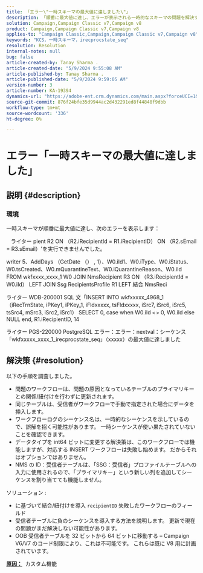 ```yaml
---
title: 「エラー\"一時スキーマの最大値に達しました\"」
description: 「順番に最大値に達し、エラーが表示される一時的なスキーマの問題を解決する方法を説明します。」
solution: Campaign,Campaign Classic v7,Campaign v8
product: Campaign,Campaign Classic v7,Campaign v8
applies-to: "Campaign Classic,Campaign,Campaign Classic v7,Campaign v8"
keywords: "KCS，一時スキーマ，irecprocstate_seq"
resolution: Resolution
internal-notes: null
bug: false
article-created-by: Tanay Sharma .
article-created-date: "5/9/2024 9:55:08 AM"
article-published-by: Tanay Sharma .
article-published-date: "5/9/2024 9:59:05 AM"
version-number: 3
article-number: KA-19394
dynamics-url: "https://adobe-ent.crm.dynamics.com/main.aspx?forceUCI=1&pagetype=entityrecord&etn=knowledgearticle&id=9453d232-ea0d-ef11-9f8a-6045bd0201f5"
source-git-commit: 876f24bfe35d9944ac2d432291ed8f44840f9dbb
workflow-type: tm+mt
source-wordcount: '336'
ht-degree: 0%

---
```


# エラー「一時スキーマの最大値に達しました」

## 説明 {#description}


### <b>環境</b>

一時スキーマが順番に最大値に達し、次のエラーを表示します：

   ライター pient R2 ON （R2.iRecipientId = R1.iRecipientID） ON （R2.sEmail = R3.sEmail）&#39;を実行できませんでした。

writer 5、AddDays （GetDate （） , 1）、W0.iId1、W0.iType、W0.iStatus、W0.tsCreated、W0.mQuarantineText、W0.iQuarantineReason、W0.iId FROM wkfxxxx_xxxx_1 W0 JOIN NmsRecipient R3 ON （R3.iRecipientId = W0.iId） LEFT JOIN Ssg RecipientsProfile R1 LEFT 結合 NmsReci

ライター WDB-200001 SQL 文「INSERT INTO wkfxxxxx_4968_1 （iRecTrnState, iPKey1, iPKey_1, iFldxxxxx, tsFldxxxxx, iSrc7, iSrc6, iSrc5, tsSrc4, mSrc3, iSrc2, iSrc1） SELECT 0, case when W0.iId `<` `>`  0, W0.iId else NULL end, R1.iRecipientID, 14

ライター PGS-220000 PostgreSQL エラー：エラー：nextval：シーケンス「wkfxxxxx_xxxx_1_irecprocstate_seq」（xxxxx）の最大値に達しました


## 解決策 {#resolution}


以下の手順を調査しました。

- 問題のワークフローは、問題の原因となっているテーブルのプライマリキーとの関係/紐付けを行わずに更新されます。
- 同じテーブルは、受信者がワークフローで手動で指定された場合にデータを挿入します。
- ワークフローログのシーケンス名は、一時的なシーケンスを示しているので、誤解を招く可能性があります。 一時シーケンスが使い果たされていないことを確認できます。
- データタイプを int64 ビットに変更する解決策は、このワークフローでは機能しますが、対応する INSERT ワークフローは失敗し始めます。 だからそれはオプションではありません。
- NMS の ID：受信者テーブルは、「SSG：受信者」プロファイルテーブルへの入力に使用されるので、「プライマリキー」という新しい列を追加してシーケンスを割り当てても機能しません。


ソリューション :

- に基づいて結合/紐付けを導入 `recipientID` 失敗したワークフローのフィールド
- 受信者テーブルに負のシーケンスを導入する方法を説明します。 更新で現在の問題がまだ解決しない可能性があります。
- OOB 受信者テーブルを 32 ビットから 64 ビットに移動する – Campaign V6/V7 のコード制限により、これは不可能です。 これらは既に V8 用に計画されています。




<b><u>原因：</u></b>  カスタム機能


